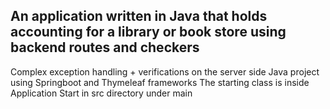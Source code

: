 An application written in Java that holds accounting for a library or book store using backend routes and checkers 
------------------
Complex exception handling + verifications on the server side 
Java project using Springboot and Thymeleaf frameworks
The starting class is inside Application Start in src directory under main

